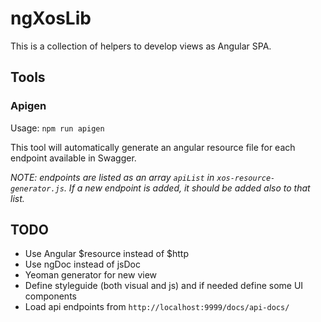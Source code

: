 # ngXosLib

This is a collection of helpers to develop views as Angular SPA.

## Tools

### Apigen

Usage: `npm run apigen`

This tool will automatically generate an angular resource file for each endpoint available in Swagger. 

_NOTE: endpoints are listed as an array `apiList` in `xos-resource-generator.js`. If a new endpoint is added, it should be added also to that list._

## TODO

- Use Angular $resource instead of $http
- Use ngDoc instead of jsDoc
- Yeoman generator for new view
- Define styleguide (both visual and js) and if needed define some UI components
- Load api endpoints from `http://localhost:9999/docs/api-docs/`
